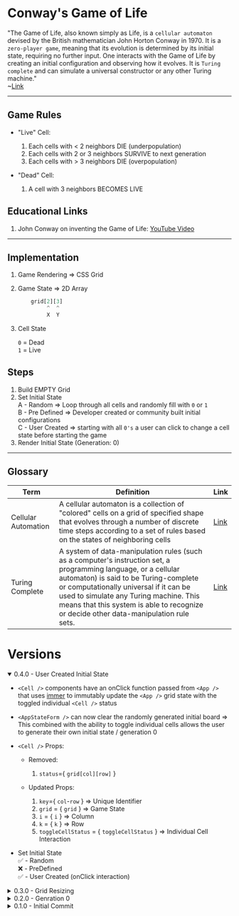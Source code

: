# Conway's Game of Life

"The Game of Life, also known simply as Life, is a `cellular automaton` devised by the British mathematician John Horton Conway in 1970. It is a `zero-player game`, meaning that its evolution is determined by its initial state, requiring no further input. One interacts with the Game of Life by creating an initial configuration and observing how it evolves. It is `Turing complete` and can simulate a universal constructor or any other Turing machine."  
        ~[Link](https://en.wikipedia.org/wiki/Conway%27s_Game_of_Life)

--- 

## Game Rules
- "Live" Cell:  

    1. Each cells with < 2 neighbors DIE (underpopulation)
    2. Each cells with 2 or 3 neighbors SURVIVE to next generation
    3. Each cells with > 3 neighbors DIE (overpopulation)

- "Dead" Cell:

    1. A cell with 3 neighbors BECOMES LIVE

## Educational Links
1. John Conway on inventing the Game of Life: [YouTube Video](https://www.youtube.com/watch?v=R9Plq-D1gEk)

--- 

## Implementation

1. Game Rendering => CSS Grid
2. Game State => 2D Array

    ```javascript
        grid[2][3]
             ^  ^
             X  Y 
    ```
3. Cell State

    `0` = Dead  
    `1` = Live

## Steps
1. Build EMPTY Grid 
2. Set Initial State  
    A - Random => Loop through all cells and randomly fill with `0` or `1`  
    B - Pre Defined => Developer created or community built initial configurations    
    C - User Created => starting with all `0's` a user can click to change a cell state before starting the game 
3. Render Initial State (Generation: 0)

--- 

## Glossary
| Term                | Definition | Link                                                            | 
| ---                 | ---        | ---                                                             | 
| Cellular Automation | A cellular automaton is a collection of "colored" cells on a grid of specified shape that evolves through a number of discrete time steps according to a set of rules based on the states of neighboring cells        | [Link](https://mathworld.wolfram.com/CellularAutomaton.html)    |
|  Turing Complete    |  A system of data-manipulation rules (such as a computer's instruction set, a programming language, or a cellular automaton) is said to be Turing-complete or computationally universal if it can be used to simulate any Turing machine. This means that this system is able to recognize or decide other data-manipulation rule sets.   | [Link](https://en.wikipedia.org/wiki/Turing_completeness)               |

# Versions
<details open>
<summary>0.4.0 - User Created Initial State</summary>

- `<Cell />` components have an onClick function passed from `<App />` that uses [immer](https://www.npmjs.com/package/immer) to immutably update the `<App />` grid state with the toggled individual `<Cell />` status
- `<AppStateForm />` can now clear the randomly generated initial board => This combined with the ability to toggle individual cells allows the user to generate their own initial state / generation 0

- `<Cell />` Props:  
    - Removed:
        1. `status`={ `grid[col][row]` }

    - Updated Props:  
        1. `key`={ `col`-`row` } => Unique Identifier
        2. `grid` = { `grid` } => Game State
        3. `i` = { `i` } => Column
        4. `k` = { `k` } => Row
        5. `toggleCellStatus` = { `toggleCellStatus` } => Individual Cell Interaction

- Set Initial State  
    ✅ - Random  
    ❌ - PreDefined  
    ✅ - User Created (onClick interaction)  
</details>
<details>
<summary>0.3.0 - Grid Resizing</summary>

- User can update the size of the intial grid through the `<AppStateForm />` component

- `<App />` State Updates:
    - Removed:
        1. [cols, setCols]
        2. [rows, setRows]
    
    - Updated State:
        1. [size, setSize]

- `<AppStateForm />` Props:
    1. `currentSize` = { `size` } => current `size` hook state from `<App />`
    2. `setSize` = { `setSize` } => `size` stateSetter function from `<App />` to be used on `<AppStateForm />` form submission 
</details>
<details>
<summary>0.2.0 - Genration 0</summary>

- Using CSS Grid and the various `<App />` component hook states to render the appropriate number of columns and rows
- Individually each row and column is made up of rendering individual `<Cell />` components which recieve the following props:  
    1. `key` = { `col`-`row` }
    2. `status` ={  `grid[col][row]` }
- `<Cell />` components are individually styled so that a `0` / `dead` status is black and a `1` / `live` status is white.  

- Set Initial State  
    ✅ - Random  
    ❌ - PreDefined  
    ❌ - User Created (onClick interaction)  
</details>

<details>
<summary>0.1.0 - Initial Commit</summary>

- Initial Project Outline / Explanation
- Rendering `Hello World` after cleaning out initial Create React App project structure
</details>
 